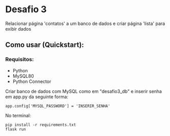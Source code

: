 # Desafio 3
Relacionar página 'contatos' a um banco de dados e criar página 'lista' para exibir dados

## Como usar (Quickstart):
### Requisitos:
- Python
- MySQL80
- Python Connector

Criar banco de dados com MySQL como em "desafio3_db" e inserir senha em app.py da seguinte forma:

    app.config['MYSQL_PASSWORD'] = 'INSERIR_SENHA'

[//]: # (breaklist)
No terminal:

    pip install -r requirements.txt
    flask run